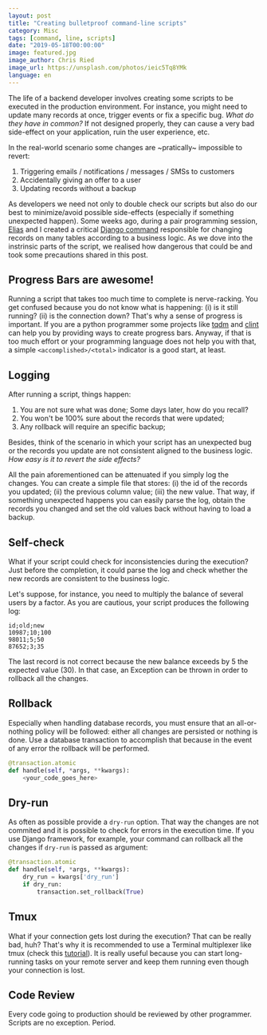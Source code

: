 ```yaml
---
layout: post
title: "Creating bulletproof command-line scripts"
category: Misc
tags: [command, line, scripts]
date: "2019-05-18T00:00:00"
image: featured.jpg
image_author: Chris Ried
image_url: https://unsplash.com/photos/ieic5Tq8YMk
language: en
---
```


The life of a backend developer involves creating some scripts to be executed in the production environment. For instance, you might need to update many records at once, trigger events or fix a specific bug. _What do they have in common?_ If not designed properly, they can cause a very bad side-effect on your application, ruin the user experience, etc.

In the real-world scenario some changes are ~pratically~ impossible to revert:

1. Triggering emails / notifications / messages / SMSs to customers
2. Accidentally giving an offer to a user
3. Updating records without a backup

As developers we need not only to double check our scripts but also do our best to minimize/avoid possible side-effects (especially if something unexpected happen). Some weeks ago, during a pair programming session, [Elias](https://etandel.xyz) and I created a critical [Django command](https://docs.djangoproject.com/en/2.2/howto/custom-management-commands/) responsible for changing records on many tables according to a business logic. As we dove into the instrinsic parts of the script, we realised how dangerous that could be and took some precautions shared in this post.

## Progress Bars are awesome!

Running a script that takes too much time to complete is nerve-racking. You get confused because you do not know what is happening: (i) is it still running? (ii) is the connection down? That's why a sense of progress is important. If you are a python programmer some projects like [tqdm](https://github.com/tqdm/tqdm) and [clint](https://github.com/kennethreitz/clint) can help you by providing ways to create progress bars. Anyway, if that is too much effort or your programming language does not help you with that, a simple `<accomplished>/<total>` indicator is a good start, at least.

## Logging

After running a script, things happen:

1. You are not sure what was done; Some days later, how do you recall?
2. You won't be 100% sure about the records that were updated;
3. Any rollback will require an specific backup;

Besides, think of the scenario in which your script has an unexpected bug or the records you update are not consistent aligned to the business logic. _How easy is it to revert the side effects?_

All the pain aforementioned can be attenuated if you simply log the changes. You can create a simple file that stores: (i) the id of the records you updated; (ii) the previous column value; (iii) the new value. That way, if something unexpected happens you can easily parse the log, obtain the records you changed and set the old values back without having to load a backup.

## Self-check

What if your script could check for inconsistencies during the execution? Just before the completion, it could parse the log and check whether the new records are consistent to the business logic.

Let's suppose, for instance, you need to multiply the balance of several users by a factor. As you are cautious, your script produces the following log:

```
id;old;new
10987;10;100
98011;5;50
87652;3;35
```

The last record is not correct because the new balance exceeds by 5 the expected value (30). In that case, an Exception can be thrown in order to rollback all the changes.

## Rollback

Especially when handling database records, you must ensure that an all-or-nothing policy will be followed: either all changes are persisted or nothing is done. Use a database transaction to accomplish that because in the event of any error the rollback will be performed.

```python
@transaction.atomic
def handle(self, *args, **kwargs):
    <your_code_goes_here>
```

## Dry-run

As often as possible provide a `dry-run` option. That way the changes are not commited and it is possible to check for errors in the execution time. If you use Django framework, for example, your command can rollback all the changes if `dry-run` is passed as argument:

```python
@transaction.atomic
def handle(self, *args, **kwargs):
    dry_run = kwargs['dry_run']
    if dry_run:
        transaction.set_rollback(True)
```

## Tmux

What if your connection gets lost during the execution? That can be really bad, huh? That's why it is recommended to use a Terminal multiplexer like tmux (check this [tutorial](https://www.hamvocke.com/blog/a-quick-and-easy-guide-to-tmux/)). It is really useful because you can start long-running tasks on your remote server and keep them running even though your connection is lost.

## Code Review

Every code going to production should be reviewed by other programmer. Scripts are no exception. Period.
